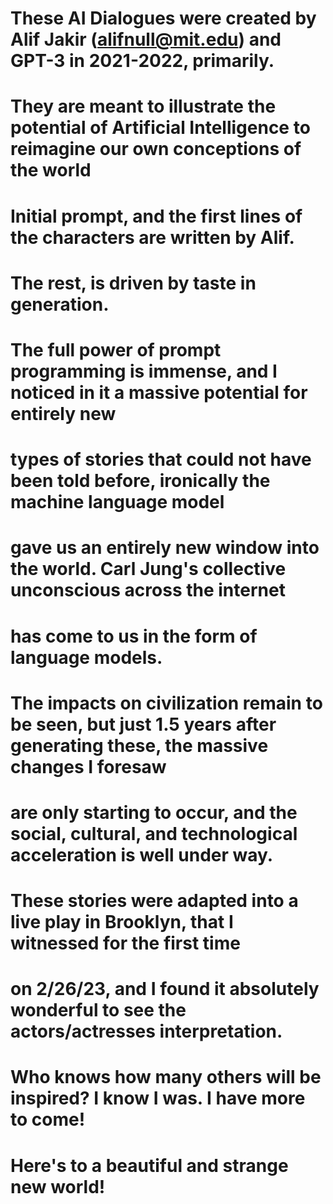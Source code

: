 # These AI Dialogues were created by Alif Jakir (alifnull@mit.edu) and GPT-3 in 2021-2022, primarily.
# They are meant to illustrate the potential of Artificial Intelligence to reimagine our own conceptions of the world
# Initial prompt, and the first lines of the characters are written by Alif.
# The rest, is driven by taste in generation.
# The full power of prompt programming is immense, and I noticed in it a massive potential for entirely new
# types of stories that could not have been told before, ironically the machine language model
# gave us an entirely new window into the world. Carl Jung's collective unconscious across the internet
# has come to us in the form of language models.
# The impacts on civilization remain to be seen, but just 1.5 years after generating these, the massive changes I foresaw
# are only starting to occur, and the social, cultural, and technological acceleration is well under way.
# These stories were adapted into a live play in Brooklyn, that I witnessed for the first time
# on 2/26/23, and I found it absolutely wonderful to see the actors/actresses interpretation.
# Who knows how many others will be inspired? I know I was. I have more to come!
# Here's to a beautiful and strange new world!
